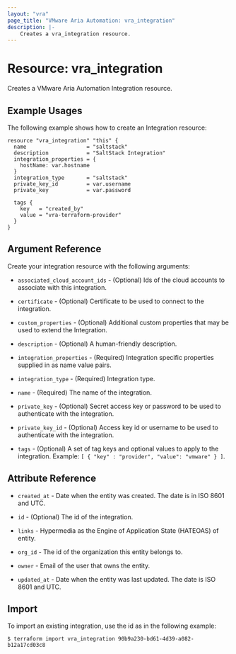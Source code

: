 ```yaml
---
layout: "vra"
page_title: "VMware Aria Automation: vra_integration"
description: |-
    Creates a vra_integration resource.
---
```


# Resource: vra_integration

Creates a VMware Aria Automation Integration resource.

## Example Usages

The following example shows how to create an Integration resource:

```hcl
resource "vra_integration" "this" {
  name                   = "saltstack"
  description            = "SaltStack Integration"
  integration_properties = {
    hostName: var.hostname
  }
  integration_type       = "saltstack"
  private_key_id         = var.username
  private_key            = var.password

  tags {
    key   = "created_by"
    value = "vra-terraform-provider"
  }
}
```

## Argument Reference

Create your integration resource with the following arguments:

* `associated_cloud_account_ids` - (Optional) Ids of the cloud accounts to associate with this integration.

* `certificate` - (Optional) Certificate to be used to connect to the integration.

* `custom_properties` - (Optional) Additional custom properties that may be used to extend the Integration.

* `description` - (Optional) A human-friendly description.

* `integration_properties` - (Required) Integration specific properties supplied in as name value pairs.

* `integration_type` - (Required) Integration type.

* `name` - (Required) The name of the integration.

* `private_key` - (Optional) Secret access key or password to be used to authenticate with the integration.

* `private_key_id` - (Optional) Access key id or username to be used to authenticate with the integration.

* `tags` - (Optional) A set of tag keys and optional values to apply to the integration. Example: `[ { "key" : "provider", "value": "vmware" } ]`.

## Attribute Reference

* `created_at` - Date when the entity was created. The date is in ISO 8601 and UTC.

* `id` - (Optional) The id of the integration.

* `links` - Hypermedia as the Engine of Application State (HATEOAS) of entity.

* `org_id` - The id of the organization this entity belongs to.

* `owner` - Email of the user that owns the entity.

* `updated_at` - Date when the entity was last updated. The date is ISO 8601 and UTC.

## Import

To import an existing integration, use the id as in the following example:

`$ terraform import vra_integration 90b9a230-bd61-4d39-a082-b12a17cd03c8`
